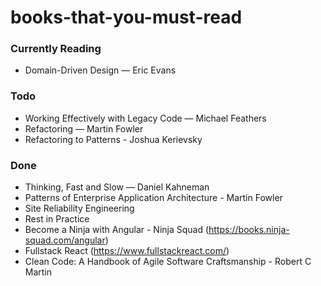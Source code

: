 # books-that-you-must-read

### Currently Reading
- Domain-Driven Design — Eric Evans

### Todo
- Working Effectively with Legacy Code — Michael Feathers
- Refactoring — Martin Fowler
- Refactoring to Patterns - Joshua Kerievsky

### Done
+ Thinking, Fast and Slow — Daniel Kahneman
+ Patterns of Enterprise Application Architecture - Martin Fowler
+ Site Reliability Engineering
+ Rest in Practice
+ Become a Ninja with Angular - Ninja Squad (https://books.ninja-squad.com/angular)
+ Fullstack React (https://www.fullstackreact.com/)
+ Clean Code: A Handbook of Agile Software Craftsmanship - Robert C Martin
